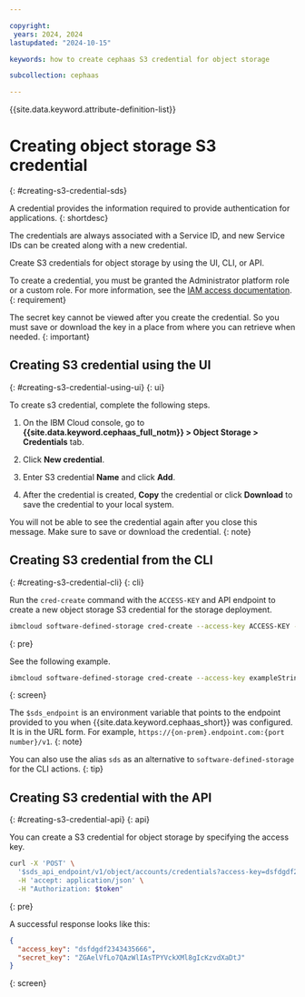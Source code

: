 ```yaml
---

copyright:
 years: 2024, 2024
lastupdated: "2024-10-15"

keywords: how to create cephaas S3 credential for object storage

subcollection: cephaas

---
```


{{site.data.keyword.attribute-definition-list}}

# Creating object storage S3 credential
{: #creating-s3-credential-sds}

A credential provides the information required to provide authentication for applications.
{: shortdesc}

The credentials are always associated with a Service ID, and new Service IDs can be created along with a new credential.

Create S3 credentials for object storage by using the UI, CLI, or API.

To create a credential, you must be granted the Administrator platform role or a custom role. For more information, see the [IAM access documentation](/docs/cephaas?topic=cephaas-managing-iam).
{: requirement}

The secret key cannot be viewed after you create the credential. So you must save or download the key in a place from where you can retrieve when needed.
{: important}

## Creating S3 credential using the UI
{: #creating-s3-credential-using-ui}
{: ui}

To create s3 credential, complete the following steps.

1. On the IBM Cloud console, go to **{{site.data.keyword.cephaas_full_notm}} > Object Storage > Credentials** tab.

2. Click **New credential**.

3. Enter S3 credential **Name** and click **Add**.

4. After the credential is created, **Copy** the credential or click **Download** to save the credential to your local system.

You will not be able to see the credential again after you close this message. Make sure to save or download the credential.
{: note}


## Creating S3 credential from the CLI
{: #creating-s3-credential-cli}
{: cli}

Run the `cred-create` command with the `ACCESS-KEY` and API endpoint to create a new object storage S3 credential for the storage deployment.

```sh
ibmcloud software-defined-storage cred-create --access-key ACCESS-KEY --url string
```
{: pre}

See the following example.

```bash
ibmcloud software-defined-storage cred-create --access-key exampleString --url $sds_endpoint

```
{: screen}

The `$sds_endpoint` is an environment variable that points to the endpoint provided to you when {{site.data.keyword.cephaas_short}} was configured. It is in the URL form. For example, `https://{on-prem}.endpoint.com:{port number}/v1`.
{: note}

You can also use the alias `sds` as an alternative to `software-defined-storage` for the CLI actions.
{: tip}

## Creating S3 credential with the API
{: #creating-s3-credential-api}
{: api}

You can create a S3 credential for object storage by specifying the access key.

```sh
curl -X 'POST' \
  '$sds_api_endpoint/v1/object/accounts/credentials?access-key=dsfdgdf2343435666' \
  -H 'accept: application/json' \
  -H "Authorization: $token"
```
{: pre}

A successful response looks like this:

```json
{
  "access_key": "dsfdgdf2343435666",
  "secret_key": "ZGAelVfLo7QAzWlIAsTPYVckXMl8gIcKzvdXaDtJ"
}
```
{: screen}

